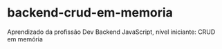 # backend-crud-em-memoria
Aprendizado da profissão Dev Backend JavaScript, nível iniciante: CRUD em memória
